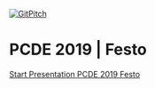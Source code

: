 [![GitPitch](https://gitpitch.com/assets/badge.svg)](https://gitpitch.com/gitpitch/in-60-seconds/master?grs=github)

# PCDE 2019 | Festo

[Start Presentation PCDE 2019 Festo](https://gitpitch.com/MrDio/PCDE-2019-Festo#/master)

